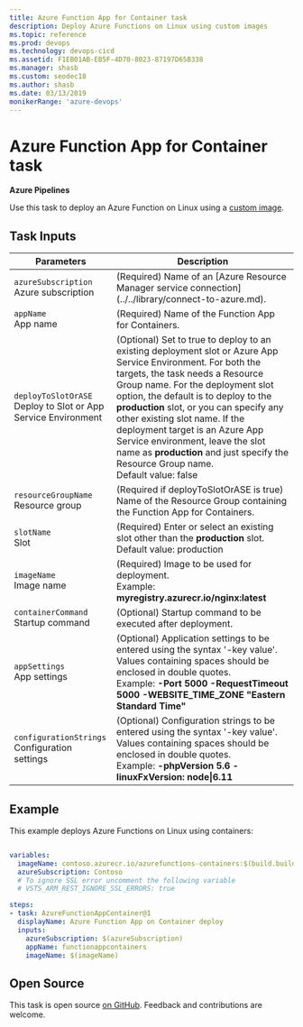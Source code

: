 ```yaml
---
title: Azure Function App for Container task
description: Deploy Azure Functions on Linux using custom images
ms.topic: reference
ms.prod: devops
ms.technology: devops-cicd
ms.assetid: F1EB01AB-EB5F-4D70-8023-87197D65B338
ms.manager: shasb
ms.custom: seodec18
ms.author: shasb
ms.date: 03/13/2019
monikerRange: 'azure-devops'
---
```


# Azure Function App for Container task

**Azure Pipelines**

Use this task to deploy an Azure Function on Linux using a [custom image](https://docs.microsoft.com/azure/azure-functions/functions-create-function-linux-custom-image).

## Task Inputs

<table><thead><tr><th>Parameters</th><th>Description</th></tr></thead>
<tr><td><code>azureSubscription</code><br/>Azure subscription</td><td>(Required) Name of an [Azure Resource Manager service connection](../../library/connect-to-azure.md).</td></tr>
<tr><td><code>appName</code><br/>App name</td><td>(Required) Name of the Function App for Containers.</td>
<tr><td><code>deployToSlotOrASE</code><br/>Deploy to Slot or App Service Environment</td><td>(Optional) Set to true to deploy to an existing deployment slot or Azure App Service Environment. For both the targets, the task needs a Resource Group name. For the deployment slot option, the default is to deploy to the <b>production</b> slot, or you can specify any other existing slot name. If the deployment target is an Azure App Service environment, leave the slot name as <b>production</b> and just specify the Resource Group name.<br/>Default value: false</td>
<tr><td><code>resourceGroupName</code><br/>Resource group</td><td>(Required if deployToSlotOrASE is true) Name of the Resource Group containing the Function App for Containers.</td>
<tr><td><code>slotName</code><br/>Slot</td><td>(Required) Enter or select an existing slot other than the <b>production</b> slot.<br/>Default value: production</td>
<tr><td><code>imageName</code><br/>Image name</td><td>(Required) Image to be used for deployment. <br/>Example: <b>myregistry.azurecr.io/nginx:latest</b></td>
<tr><td><code>containerCommand</code><br/>Startup command</td><td>(Optional) Startup command to be executed after deployment.</td>
<tr><td><code>appSettings</code><br/>App settings</td><td>(Optional) Application settings to be entered using the syntax '-key value'. Values containing spaces should be enclosed in double quotes. <br/>Example: <b>-Port 5000 -RequestTimeout 5000 -WEBSITE_TIME_ZONE "Eastern Standard Time"</b></td>
<tr><td><code>configurationStrings</code><br/>Configuration settings</td><td>(Optional) Configuration strings to be entered using the syntax '-key value'. Values containing spaces should be enclosed in double quotes. <br/>Example: <b>-phpVersion 5.6 -linuxFxVersion: node|6.11</b></td>
</table>

## Example

This example deploys Azure Functions on Linux using containers:

```YAML

variables:
  imageName: contoso.azurecr.io/azurefunctions-containers:$(build.buildId)
  azureSubscription: Contoso
  # To ignore SSL error uncomment the following variable
  # VSTS_ARM_REST_IGNORE_SSL_ERRORS: true

steps:
- task: AzureFunctionAppContainer@1
  displayName: Azure Function App on Container deploy
  inputs:
    azureSubscription: $(azureSubscription)
    appName: functionappcontainers
    imageName: $(imageName)
```

## Open Source

This task is open source [on GitHub](https://github.com/Microsoft/vsts-tasks). Feedback and contributions are welcome.

